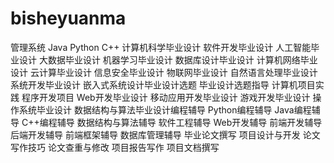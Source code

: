 # bisheyuanma
管理系统 Java Python C++ 计算机科学毕业设计 软件开发毕业设计 人工智能毕业设计 大数据毕业设计 机器学习毕业设计 数据库设计毕业设计 计算机网络毕业设计 云计算毕业设计 信息安全毕业设计 物联网毕业设计 自然语言处理毕业设计 系统开发毕业设计 嵌入式系统设计毕业设计选题 毕业设计选题指导 计算机项目实践 程序开发项目 Web开发毕业设计 移动应用开发毕业设计 游戏开发毕业设计 操作系统毕业设计 数据结构与算法毕业设计编程辅导 Python编程辅导 Java编程辅导 C++编程辅导 数据结构与算法辅导 软件工程辅导 Web开发辅导 前端开发辅导 后端开发辅导 前端框架辅导 数据库管理辅导 毕业论文撰写 项目设计与开发 论文写作技巧 论文查重与修改 项目报告写作 项目文档撰写
